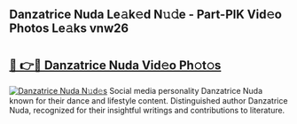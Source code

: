 ## Danzatrice Nuda Le𝚊k𝚎d N𝚞𝚍e - Part-PlK Vid𝚎o Photos Le𝚊ks vnw26

# <h2><a href="http://fbccsog.evod.top/?m=Danzatrice+Nuda">🔗 👉🔴 Danzatrice Nuda Vid𝚎o Ph𝚘t𝚘s</a></h2>

[![Danzatrice Nuda N𝚞d𝚎s](https://i.imgur.com/8V9OHl7.gif)](http://fbccsog.evod.top/?m=Danzatrice+Nuda)
Social media personality Danzatrice Nuda known for their dance and lifestyle content. Distinguished author Danzatrice Nuda, recognized for their insightful writings and contributions to literature. 
